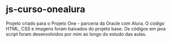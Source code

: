 # js-curso-onealura
Projeto criado para o Projeto One - parceria da Oracle com Alura. O código HTML, CSS e imagens foram baixados do projeto base. Os códigos em java script foram desenvolvidos por mim ao longo do estudo das aulas.
